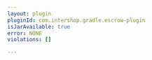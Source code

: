 ```yaml
---
layout: plugin
pluginId: com.intershop.gradle.escrow-plugin
isJarAvailable: true
error: NONE
violations: []

---
```


